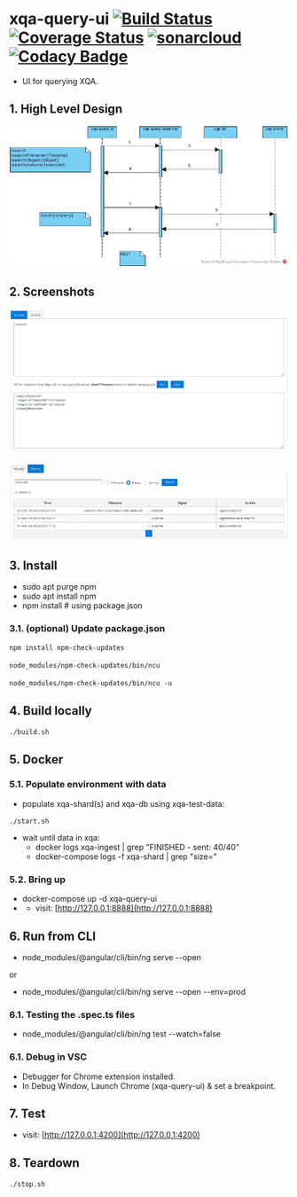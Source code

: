 # xqa-query-ui [![Build Status](https://travis-ci.org/jameshnsears/xqa-query-ui.svg?branch=master)](https://travis-ci.org/jameshnsears/xqa-query-ui) [![Coverage Status](https://coveralls.io/repos/github/jameshnsears/xqa-query-ui/badge.svg?branch=master)](https://coveralls.io/github/jameshnsears/xqa-query-ui?branch=master) [![sonarcloud](https://sonarcloud.io/api/project_badges/measure?project=jameshnsears_xqa-query-ui&metric=alert_status)](https://sonarcloud.io/dashboard?id=jameshnsears_xqa-query-ui) [![Codacy Badge](https://api.codacy.com/project/badge/Grade/a788ad26f4fb4d61b76e2321f85a3f2f)](https://www.codacy.com/app/jameshnsears/xqa-query-ui?utm_source=github.com&amp;utm_medium=referral&amp;utm_content=jameshnsears/xqa-query-ui&amp;utm_campaign=Badge_Grade)
* UI for querying XQA.

## 1. High Level Design
![High Level Design](uml/xqa-query-ui.jpg)

## 2. Screenshots
![XQuery](screenshots/xquery.png)


![Search](screenshots/search.png)

## 3. Install
* sudo apt purge npm
* sudo apt install npm
* npm install  # using package.json

### 3.1. (optional) Update package.json
```
npm install npm-check-updates

node_modules/npm-check-updates/bin/ncu

node_modules/npm-check-updates/bin/ncu -u
```

## 4. Build locally
```
./build.sh
```

## 5. Docker
### 5.1. Populate environment with data
* populate xqa-shard(s) and xqa-db using xqa-test-data:
```
./start.sh
```
* wait until data in xqa:
    * docker logs xqa-ingest | grep "FINISHED - sent: 40/40"
    * docker-compose logs -f xqa-shard | grep "size="

### 5.2. Bring up
* docker-compose up -d xqa-query-ui
* * visit: [http://127.0.0.1:8888](http://127.0.0.1:8888)

## 6. Run from CLI
* node_modules/@angular/cli/bin/ng serve --open

or

* node_modules/@angular/cli/bin/ng serve --open --env=prod

### 6.1. Testing the .spec.ts files
* node_modules/@angular/cli/bin/ng test --watch=false

### 6.1. Debug in VSC
* Debugger for Chrome extension installed.
* In Debug Window, Launch Chrome (xqa-query-ui) & set a breakpoint.

## 7. Test
* visit: [http://127.0.0.1:4200](http://127.0.0.1:4200)

## 8. Teardown
```
./stop.sh
```
